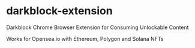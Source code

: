 # darkblock-extension
 Darkblock Chrome Browser Extension for Consuming Unlockable Content

Works for Opensea.io with Ethereum, Polygon and Solana NFTs